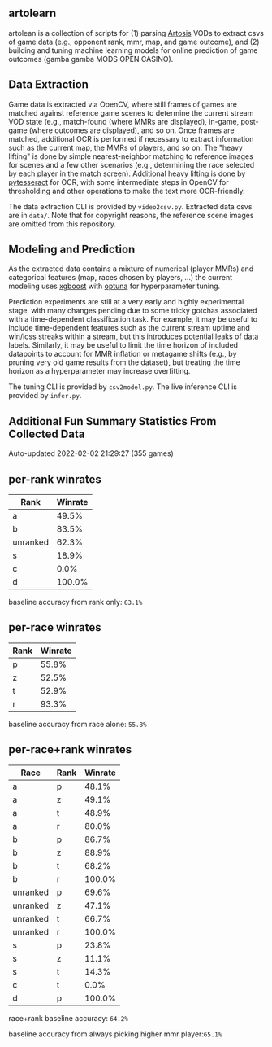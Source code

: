 artolearn
---------

artolean is a collection of scripts for (1) parsing [Artosis](https://twitch.tv/artosis) VODs to extract csvs of game data (e.g., opponent rank, mmr, map, and game outcome), and (2) building and tuning machine learning models for online prediction of game outcomes (gamba gamba MODS OPEN CASINO).

Data Extraction
---------------
Game data is extracted via OpenCV, where still frames of games are matched against reference game scenes to determine the current stream VOD state (e.g., match-found (where MMRs are displayed), in-game, post-game (where outcomes are displayed), and so on.
Once frames are matched, additional OCR is performed if necessary to extract information such as the current map, the MMRs of players, and so on.
The "heavy lifting" is done by simple nearest-neighbor matching to reference images for scenes and a few other scenarios (e.g., determining the race selected by each player in the match screen).
Additional heavy lifting is done by [pytesseract](https://pypi.org/project/pytesseract/) for OCR, with some intermediate steps in OpenCV for thresholding and other operations to make the text more OCR-friendly.

The data extraction CLI is provided by `video2csv.py`.
Extracted data csvs are in `data/`.
Note that for copyright reasons, the reference scene images are omitted from
this repository.

Modeling and Prediction
-----------------------
As the extracted data contains a mixture of numerical (player MMRs) and categorical features (map, races chosen by players, ...) the current modeling uses [xgboost](https://xgboost.readthedocs.io/en/stable/) with [optuna](https://optuna.org/) for hyperparameter tuning.

Prediction experiments are still at a very early and highly experimental stage, with many changes pending due to some tricky gotchas associated with a time-dependent classification task.
For example, it may be useful to include time-dependent features such as the current stream uptime and win/loss streaks within a stream, but this introduces potential leaks of data labels.
Similarly, it may be useful to limit the time horizon of included datapoints to account for MMR inflation or metagame shifts (e.g., by pruning very old game results from the dataset), but treating the time horizon as a hyperparameter may increase overfitting.

The tuning CLI is provided by `csv2model.py`.
The live inference CLI is provided by `infer.py`.

Additional Fun Summary Statistics From Collected Data
-----------------------------------------------------
Auto-updated 2022-02-02 21:29:27 (355 games)

per-rank winrates
-----------------
Rank | Winrate
---- | -------
a | 49.5%
b | 83.5%
unranked | 62.3%
s | 18.9%
c | 0.0%
d | 100.0%

 baseline accuracy from rank only: `63.1%`

per-race winrates
-----------------
Rank | Winrate
---- | -------
p | 55.8%
z | 52.5%
t | 52.9%
r | 93.3%

 baseline accuracy from race alone: `55.8%`

per-race+rank winrates
----------------------
Race | Rank | Winrate 
---- | ---- | ------- 
a | p | 48.1%
a | z | 49.1%
a | t | 48.9%
a | r | 80.0%
b | p | 86.7%
b | z | 88.9%
b | t | 68.2%
b | r | 100.0%
unranked | p | 69.6%
unranked | z | 47.1%
unranked | t | 66.7%
unranked | r | 100.0%
s | p | 23.8%
s | z | 11.1%
s | t | 14.3%
c | t | 0.0%
d | p | 100.0%

 race+rank baseline accuracy: `64.2%`

baseline accuracy from always picking higher mmr player:`65.1%`
